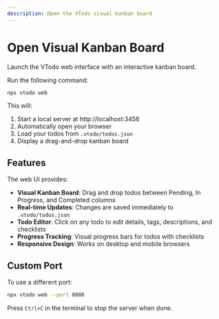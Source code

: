 ```yaml
---
description: Open the VTodo visual kanban board
---
```


# Open Visual Kanban Board

Launch the VTodo web interface with an interactive kanban board.

Run the following command:

```bash
npx vtodo web
```

This will:
1. Start a local server at http://localhost:3456
2. Automatically open your browser
3. Load your todos from `.vtodo/todos.json`
4. Display a drag-and-drop kanban board

## Features

The web UI provides:
- **Visual Kanban Board**: Drag and drop todos between Pending, In Progress, and Completed columns
- **Real-time Updates**: Changes are saved immediately to `.vtodo/todos.json`
- **Todo Editor**: Click on any todo to edit details, tags, descriptions, and checklists
- **Progress Tracking**: Visual progress bars for todos with checklists
- **Responsive Design**: Works on desktop and mobile browsers

## Custom Port

To use a different port:

```bash
npx vtodo web --port 8080
```

Press `Ctrl+C` in the terminal to stop the server when done.
